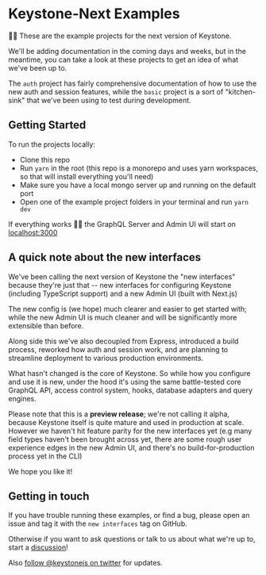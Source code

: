# Keystone-Next Examples

👋🏻 These are the example projects for the next version of Keystone.

We'll be adding documentation in the coming days and weeks, but in the meantime, you can take a look at these projects to get an idea of what we've been up to.

The `auth` project has fairly comprehensive documentation of how to use the new auth and session features, while the `basic` project is a sort of "kitchen-sink" that we've been using to test during development.

## Getting Started

To run the projects locally:

- Clone this repo
- Run `yarn` in the root (this repo is a monorepo and uses yarn workspaces, so that will install everything you'll need)
- Make sure you have a local mongo server up and running on the default port
- Open one of the example project folders in your terminal and run `yarn dev`

If everything works 🤞🏻 the GraphQL Server and Admin UI will start on [localhost:3000](http://localhost:3000)

## A quick note about the new interfaces

We've been calling the next version of Keystone the "new interfaces" because they're just that -- new interfaces for configuring Keystone (including TypeScript support) and a new Admin UI (built with Next.js)

The new config is (we hope) much clearer and easier to get started with; while the new Admin UI is much cleaner and will be significantly more extensible than before.

Along side this we've also decoupled from Express, introduced a build process, reworked how auth and session work, and are planning to streamline deployment to various production environments.

What hasn't changed is the core of Keystone. So while how you configure and use it is new, under the hood it's using the same battle-tested core GraphQL API, access control system, hooks, database adapters and query engines.

Please note that this is a **preview release**; we're not calling it alpha, because Keystone itself is quite mature and used in production at scale. However we haven't hit feature parity for the new interfaces yet (e.g many field types haven't been brought across yet, there are some rough user experience edges in the new Admin UI, and there's no build-for-production process yet in the CLI)

We hope you like it!

## Getting in touch

If you have trouble running these examples, or find a bug, please open an issue and tag it with the `new interfaces` tag on GitHub.

Otherwise if you want to ask questions or talk to us about what we're up to, start a [discussion](https://github.com/keystonejs/keystone-5/discussions)!

Also [follow @keystonejs on twitter](https://twitter.com/keystonejs) for updates.
